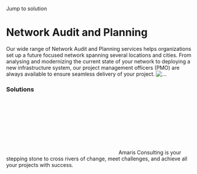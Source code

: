 Jump to solution
#  Network Audit and Planning
Our wide range of Network Audit and Planning services helps organizations set up a future focused network spanning several locations and cities. From analysing and modernizing the current state of your network to deploying a new infrastructure system, our project management officers (PMO) are always available to ensure seamless delivery of your project. 
![...](https://amaris.com/wp-content/uploads/2020/09/network-audit-planning-solution.png)
### Solutions
![Amaris Logo](data:image/svg+xml,%3Csvg%20xmlns='http://www.w3.org/2000/svg'%20viewBox='0%200%200%200'%3E%3C/svg%3E)
Amaris Consulting is your stepping stone to cross rivers of change, meet challenges, and achieve all your projects with success.
